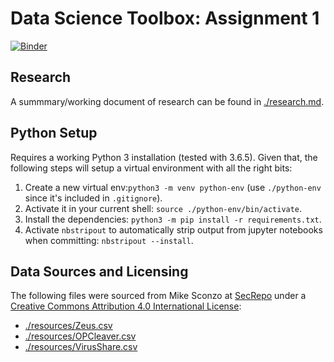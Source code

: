 # Data Science Toolbox: Assignment 1

[![Binder](http://mybinder.org/badge.svg)](http://beta.mybinder.org/v2/gh/dj311/data-science-toolbox-1/master)

## Research
A summmary/working document of research can be found in [./research.md](./research.md).

## Python Setup
Requires a working Python 3 installation (tested with 3.6.5). Given that, the following steps will setup a virtual environment with all the right bits:
  1. Create a new virtual env:`python3 -m venv python-env` (use `./python-env` since it's included in `.gitignore`).
  2. Activate it in your current shell: `source ./python-env/bin/activate`.
  3. Install the dependencies: `python3 -m pip install -r requirements.txt`.
  4. Activate `nbstripout` to automatically strip output from jupyter notebooks when committing: `nbstripout --install`.


## Data Sources and Licensing
The following files were sourced from Mike Sconzo at [SecRepo](https://secrepo.com) under a [Creative Commons Attribution 4.0 International License](https://creativecommons.org/licenses/by/4.0/):
  - [./resources/Zeus.csv](./resources/Zeus.csv)
  - [./resources/OPCleaver.csv](./resources/OPCleaver.csv)
  - [./resources/VirusShare.csv](./resources/VirusShare.csv)
